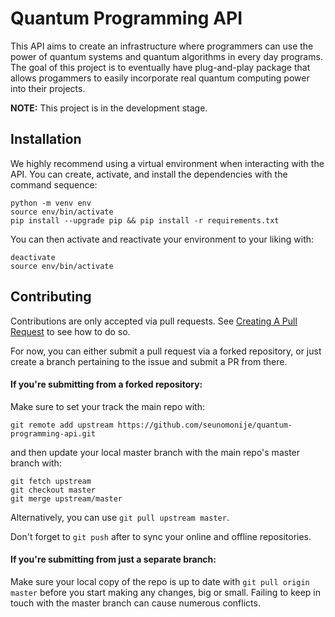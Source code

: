# Quantum Programming API

This API aims to create an infrastructure where programmers can use the power of quantum systems and quantum algorithms in every day programs. The goal of this project is to eventually have plug-and-play package that allows progammers to easily incorporate real quantum computing power into their projects.

**NOTE:** This project is in the development stage.

## Installation

We highly recommend using a virtual environment when interacting with the API. You can create, activate, and install the dependencies with the command sequence:

```
python -m venv env
source env/bin/activate
pip install --upgrade pip && pip install -r requirements.txt
```

You can then activate and reactivate your environment to your liking with:

```
deactivate
source env/bin/activate
```

## Contributing

Contributions are only accepted via pull requests. See [Creating A Pull Request](https://docs.github.com/en/free-pro-team@latest/github/collaborating-with-issues-and-pull-requests/creating-a-pull-request#changing-the-branch-range-and-destination-repository) to see how to do so.

For now, you can either submit a pull request via a forked repository, or just create a branch pertaining to the issue and submit a PR from there.

#### If you're submitting from a forked repository:

Make sure to set your track the main repo with:

```
git remote add upstream https://github.com/seunomonije/quantum-programming-api.git
```

and then update your local master branch with the main repo's master branch with:

```
git fetch upstream
git checkout master
git merge upstream/master
```

Alternatively, you can use `git pull upstream master`.

Don't forget to `git push` after to sync your online and offline repositories.

#### If you're submitting from just a separate branch:

Make sure your local copy of the repo is up to date with `git pull origin master` before
you start making any changes, big or small. Failing to keep in touch with the master branch
can cause numerous conflicts.

